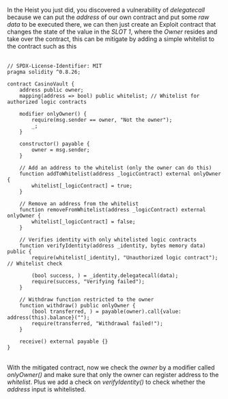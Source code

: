 In the Heist you just did, you discovered a vulnerability of *delegatecall* because we can put the *address* of our own contract and put some *raw data* to be executed there, we can then just create an Exploit contract that changes the state of the value in the *SLOT 1*, where the *Owner* resides and take over the contract, this can be mitigate by adding a simple whitelist to the contract such as this &nbsp;  
&nbsp;  
```solidity
// SPDX-License-Identifier: MIT
pragma solidity ^0.8.26;

contract CasinoVault {
    address public owner;
    mapping(address => bool) public whitelist; // Whitelist for authorized logic contracts

    modifier onlyOwner() {
        require(msg.sender == owner, "Not the owner");
        _;
    }

    constructor() payable {
        owner = msg.sender;
    }

    // Add an address to the whitelist (only the owner can do this)
    function addToWhitelist(address _logicContract) external onlyOwner {
        whitelist[_logicContract] = true;
    }

    // Remove an address from the whitelist
    function removeFromWhitelist(address _logicContract) external onlyOwner {
        whitelist[_logicContract] = false;
    }

    // Verifies identity with only whitelisted logic contracts
    function verifyIdentity(address _identity, bytes memory data) public {
        require(whitelist[_identity], "Unauthorized logic contract"); // Whitelist check

        (bool success, ) = _identity.delegatecall(data);
        require(success, "Verifying failed");
    }

    // Withdraw function restricted to the owner
    function withdraw() public onlyOwner {
        (bool transferred, ) = payable(owner).call{value: address(this).balance}("");
        require(transferred, "Withdrawal failed!");
    }

    receive() external payable {}
}
```
&nbsp;  
With the mitigated contract, now we check the *owner* by a modifier called *onlyOwner()* and make sure that only the owner can register address to the *whitelist*. Plus we add a check on *verifyIdentity()* to check whether the *address* input is whitelisted. 